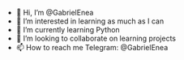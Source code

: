 - 👋 Hi, I’m @GabrielEnea
- 👀 I’m interested in learning as much as I can
- 🌱 I’m currently learning Python
- 💞️ I’m looking to collaborate on learning projects
- 📫 How to reach me Telegram: @GabrielEnea

<!---
GabrielEnea/GabrielEnea is a ✨ special ✨ repository because its `README.md` (this file) appears on your GitHub profile.
You can click the Preview link to take a look at your changes.
--->
